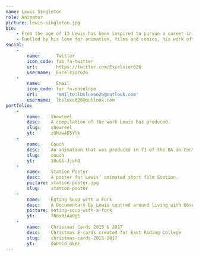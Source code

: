 ```yaml
---
name: Lewis Singleton
role: Animator
picture: lewis-singleton.jpg
bio:
    - From the age of 13 Lewis has been inspired to pursue a career in animation. First starting on a entry level programme in his first year of college in 2009, Lewis has progressed through different levels of various programmes focused around media. Now nearing the end of his third and final year of a degree in contemporary Media, Design And Production, with 7 years of media studies under his belt.
    - Fuelled by his love for animation, films and comics, his work often instils inspiration from these mediums! With a range skills in 3DS Max and multiple Adobe CC Programmes such as Animate Premiere, Photoshop, Illustrator and After Effects, which he has used in multiple projects and undertaken roles as director and project manager.
social:
    -
        name:      Twitter
        icon_code: fab fa-twitter
        url:       https://twitter.com/Excelsior626
        username:  Excelsior626
    -
        name:      Email
        icon_code: far fa-envelope
        url:       'mailto:lbsluxo626@outlook.com'
        username:  lbsluxo626@outlook.com
portfolio:
    -
        name:    Showreel
        desc:    A compilation of the work Lewis has produced.
        slug:    showreel
        yt:      zUNzw4D5Ylk
    -
        name:    Couch
        desc:    An animation that was produced in Y1 of the BA in Contemporary Media, Design And Production. The story follows a newly wedded couple who move into their new house and their cycle of life.
        slug:    couch
        yt:      1OuGS-JjahQ    
    -
        name:    Station Poster
        desc:    A poster for Lewis’ animated short film Station.
        picture: station-poster.jpg
        slug:    station-poster
    -
        name:    Eating Soup with a Fork
        desc:    A Documentary By Lewis centred around living with Obsessive Compulsive Disorder.
        picture: eating-soup-with-a-fork
        yt:      fNdx9iAaOgE
    -
        name:    Christmas Cards 2015 & 2017
        desc:    Christmas E-cards created for East Riding College
        slug:    christmas-cards-2015-2017
        yt:      doDGCd_GkBE
---
```

